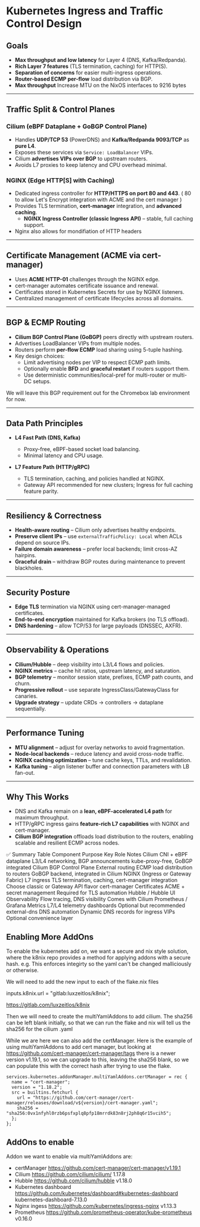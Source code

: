 # Kubernetes Ingress and Traffic Control Design

## Goals
- **Max throughput and low latency** for Layer 4 (DNS, Kafka/Redpanda).
- **Rich Layer 7 features** (TLS termination, caching) for HTTP(S).
- **Separation of concerns** for easier multi-ingress operations.
- **Router-based ECMP per-flow** load distribution via BGP.
- **Max throughput** Increase MTU on the NixOS interfaces to 9216 bytes

---

## Traffic Split & Control Planes

### Cilium (eBPF Dataplane + GoBGP Control Plane)
- Handles **UDP/TCP 53** (PowerDNS) and **Kafka/Redpanda 9093/TCP** as **pure L4**.
- Exposes these services via `Service: LoadBalancer` VIPs.
- Cilium **advertises VIPs over BGP** to upstream routers.
- Avoids L7 proxies to keep latency and CPU overhead minimal.

### NGINX (Edge HTTP[S] with Caching)
- Dedicated ingress controller for **HTTP/HTTPS on port 80 and 443**.
( 80 to allow Let's Encrypt integration with ACME and the cert manager )
- Provides TLS termination, **cert-manager** integration, and **advanced caching**.
  - **NGINX Ingress Controller (classic Ingress API)** – stable, full caching support.
- Nginx also allows for mondifiation of HTTP headers

---

## Certificate Management (ACME via cert-manager)
- Uses **ACME HTTP-01** challenges through the NGINX edge.
- cert-manager automates certificate issuance and renewal.
- Certificates stored in Kubernetes Secrets for use by NGINX listeners.
- Centralized management of certificate lifecycles across all domains.

---

## BGP & ECMP Routing
- **Cilium BGP Control Plane (GoBGP)** peers directly with upstream routers.
- Advertises LoadBalancer VIPs from multiple nodes.
- Routers perform **per-flow ECMP** load sharing using 5-tuple hashing.
- Key design choices:
  - Limit advertising nodes per VIP to respect ECMP path limits.
  - Optionally enable **BFD** and **graceful restart** if routers support them.
  - Use deterministic communities/local-pref for multi-router or multi-DC setups.

We will leave this BGP requirement out for the Chromebox lab environment for now.

---

## Data Path Principles
- **L4 Fast Path (DNS, Kafka)**
  - Proxy-free, eBPF-based socket load balancing.
  - Minimal latency and CPU usage.

- **L7 Feature Path (HTTP/gRPC)**
  - TLS termination, caching, and policies handled at NGINX.
  - Gateway API recommended for new clusters; Ingress for full caching feature parity.

---

## Resiliency & Correctness
- **Health-aware routing** – Cilium only advertises healthy endpoints.
- **Preserve client IPs** – use `externalTrafficPolicy: Local` when ACLs depend on source IPs.
- **Failure domain awareness** – prefer local backends; limit cross-AZ hairpins.
- **Graceful drain** – withdraw BGP routes during maintenance to prevent blackholes.

---

## Security Posture
- **Edge TLS** termination via NGINX using cert-manager-managed certificates.
- **End-to-end encryption** maintained for Kafka brokers (no TLS offload).
- **DNS hardening** – allow TCP/53 for large payloads (DNSSEC, AXFR).

---

## Observability & Operations
- **Cilium/Hubble** – deep visibility into L3/L4 flows and policies.
- **NGINX metrics** – cache hit ratios, upstream latency, and saturation.
- **BGP telemetry** – monitor session state, prefixes, ECMP path counts, and churn.
- **Progressive rollout** – use separate IngressClass/GatewayClass for canaries.
- **Upgrade strategy** – update CRDs → controllers → dataplane sequentially.

---

## Performance Tuning
- **MTU alignment** – adjust for overlay networks to avoid fragmentation.
- **Node-local backends** – reduce latency and avoid cross-node traffic.
- **NGINX caching optimization** – tune cache keys, TTLs, and revalidation.
- **Kafka tuning** – align listener buffer and connection parameters with LB fan-out.

---

## Why This Works
- DNS and Kafka remain on a **lean, eBPF-accelerated L4 path** for maximum throughput.
- HTTP/gRPC ingress gains **feature-rich L7 capabilities** with NGINX and cert-manager.
- **Cilium BGP integration** offloads load distribution to the routers, enabling scalable and resilient ECMP across nodes.

✅ Summary Table
Component	Purpose	Key Role	Notes
Cilium	CNI + eBPF dataplane	L3/L4 networking, BGP announcements	kube-proxy-free, GoBGP integrated
Cilium BGP Control Plane	External routing	ECMP load distribution to routers	GoBGP backend, integrated in Cilium
NGINX (Ingress or Gateway Fabric)	L7 ingress	TLS termination, caching, cert-manager integration	Choose classic or Gateway API flavor
cert-manager	Certificates	ACME + secret management	Required for TLS automation
Hubble / Hubble UI	Observability	Flow tracing, DNS visibility	Comes with Cilium
Prometheus / Grafana	Metrics	L7/L4 telemetry dashboards	Optional but recommended
external-dns	DNS automation	Dynamic DNS records for ingress VIPs	Optional convenience layer


## Enabling More AddOns

To enable the kubernetes add on, we want a secure and nix style solution, where the k8nix repo provides a method for applying addons with a secure hash.  e.g. This enforces integirty so the yaml can't be changed malliciously or otherwise.

We will need to add the new input to each of the flake.nix files

inputs.k8nix.url = "gitlab:luxzeitlos/k8nix";

https://gitlab.com/luxzeitlos/k8nix

Then we will need to create the multiYamlAddons to add cilium.  The sha256 can be left blank initially, so that we can run the flake and nix will tell us the sha256 for the cilium .yaml

While we are here we can also add the certManager.  Here is the example of using multiYamlAddons to add cert manager, but looking at https://github.com/cert-manager/cert-manager/tags there is a newer version v1.19.1, so we can upgrade to this, leaving the sha256 blank, so we can populate this with the correct hash after trying to use the flake.

```
services.kubernetes.addonManager.multiYamlAddons.certManager = rec {
  name = "cert-manager";
  version = "1.18.2";
  src = builtins.fetchurl {
    url = "https://github.com/cert-manager/cert-manager/releases/download/v${version}/cert-manager.yaml";
    sha256 = "sha256:0vx1nfyhl0rzb6psfxplq8pfp18mrrdk83n8rj2ph8q6r15vcih5";
  };
};
```

## AddOns to enable

Addon we want to enable via multiYamlAddons are:
- certManager https://github.com/cert-manager/cert-manager/v1.19.1
- Cilium https://github.com/cilium/cilium/ 1.17.8
- Hubble https://github.com/cilium/hubble v1.18.0
- Kubernetes dashboard https://github.com/kubernetes/dashboard#kubernetes-dashboard kubernetes-dashboard-7.13.0
- Nginx ingess https://github.com/kubernetes/ingress-nginx v1.13.3
- Prometheus https://github.com/prometheus-operator/kube-prometheus v0.16.0